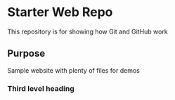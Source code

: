 # Starter Web Repo

This repository is for showing how Git and GitHub work

## Purpose

Sample website with plenty of files for demos

### Third level heading